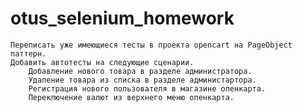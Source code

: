 # otus_selenium_homework

    Переписать уже имеющиеся тесты в проекта opencart на PageObject паттерн.
    Добавить автотесты на следующие сценарии.
        Добавление нового товара в разделе администратора.
        Удаление товара из списка в разделе администартора.
        Регистрация нового пользователя в магазине опенкарта.
        Переключение валют из верхнего меню опенкарта.

